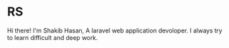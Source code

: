 # RS
Hi there! I'm Shakib Hasan, A laravel web application devoloper. I always try to learn difficult and deep work. 
